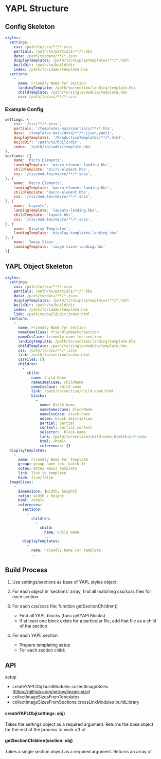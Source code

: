 # YAPL Structure


## Config Skeleton

``` yaml
styles:
  settings:
    css: /path/to/css/**/*.scss
    partials: /path/to/partials/**/*.hbs
    data: /path/to/data/**/*.json
    displayTemplates: /path/to/displaytemplates/**/*.html
    buildDir: /path/to/build/dir
    index: /path/to/index/template.hbs
  sections:
    -
      name: Friendly Name for Section
      landingTemplate: /path/to/section/landing/template.hbs
      childTemplate: /path/to/single/module/template.hbs
      css: /path/to/css/**/*.scss
```

### Example Config

```js
settings: {
    css: '/css/**/*.scss',
    partials: '/templates-main/partials/**/*.hbs',
    data: '/templates-main/data/**/*.{json,yaml}',
    displayTemplates: '/ProductionTemplates/**/*.html',
    buildDir: '/path/to/build/dir',
    index: '/path/to/index/template.hbs'
},
sections: [{
    name: 'Micro Elements',
    landingTemplate: 'micro-element-landing.hbs',
    childTemplate: 'micro-element.hbs',
    css: '/css/modules/micro/**/*.scss',
}, {
    name: 'Macro Elements',
    landingTemplate: 'macro-element-landing.hbs',
    childTemplate: 'macro-element.hbs',
    css: '/css/modules/macro/**/*.scss',
}, {
    name: 'Layouts',
    landingTemplate: 'layouts-landing.hbs',
    childTemplate: 'layout.hbs',
    css: '/css/modules/macro/**/*.scss',
}, {
    name: 'Display Templates',
    landingTemplate: 'display-templates-landing.hbs'
}, {
    name: 'Image Sizes',
    landingTemplate: 'image-sizes-landing.hbs'
}]
```

## YAPL Object Skeleton

``` yaml
styles:
  settings:
    css: /path/to/css/**/*.scss
    partials: /path/to/partials/**/*.hbs
    data: /path/to/data/**/*.json
    displayTemplates: /path/to/displaytemplates/**/*.html
    buildDir: /path/to/build/dir
    index: /path/to/index/template.hbs
    link: /path/to/build/dir/index.html
  sections:
    -
      name: Friendly Name for Section
      nameCamelCase: friendlyNameForSection
      nameCssCase: friendly-name-for-section
      landingTemplate: /path/to/section/landing/template.hbs
      childTemplate: /path/to/single/module/template.hbs
      css: /path/to/css/**/*.scss
      link: /path/to/section/index.html
      cssFiles: []
      children:
        -
          child:
            name: Child Name
            nameCamelCase: childName
            nameCssCase: child-name
            link: /path/to/section/child-name.html
            blocks:
              -
                name: Block Name
                nameCamelCase: blockName
                nameCssCase: block-name
                notes: block description
                partial: partial
                context: partial.context
                selector: .block-name
                link: /path/to/section/child-name.html#block-name
                html: <html>
                references: {}
  displayTemplates:
    -
      name: Friendly Name For Template
      group: group name (ex. batch-1)
      notes: Notes about template
      link: link to template
      hide: true/false
  imageSizes:
    -
      dimensions: [width, height]
      ratio: width / height
      html: <html>
      references:
        sections:
          -
            children:
              -
                child:
                  name: Child Name
                  ...
        displayTemplates:
          -
            name: Friendly Name For Template
            ...

```

## Build Process

1.  Use settings/sections as base of YAPL styles object.

2.  For each object in 'sections' array, find all matching css/scss files for each section

3.  For each css/scss file: function getSectionChildren()

    - Find all YAPL blocks (func getYAPLBlocks)
    - If at least one block exists for a particular file, add that file as a child of the section.

4.  For each YAPL section:

    - Prepare templating setup
    - For each section child:


## API

setup
  - createYAPLObj
buildModules
collectImageSizes (https://github.com/netroy/image-size)
  - collectImageSizesFromTemplates
  - collectImageSizesFromSections
crossLinkModules
buildLibrary

#### createYAPLObj(settings: obj)

Takes the settings object as a required argument. Returns the base object for the rest of the process to work off of.

#### getSectionChildren(section: obj)

Takes a single section object as a required argument. Returns an array of



